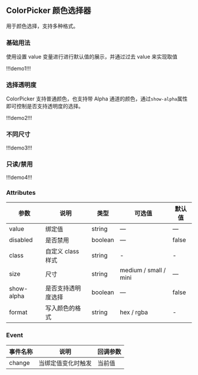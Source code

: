## ColorPicker 颜色选择器

用于颜色选择，支持多种格式。

### 基础用法

使用设置 value 变量进行进行默认值的展示，并通过过去 value 来实现取值

!!!demo1!!!

### 选择透明度

ColorPicker 支持普通颜色，也支持带 Alpha 通道的颜色，通过`show-alpha`属性即可控制是否支持透明度的选择。

!!!demo2!!!

### 不同尺寸

!!!demo3!!!

### 只读/禁用

!!!demo4!!!

### Attributes

| 参数       | 说明               | 类型    | 可选值                | 默认值 |
| ---------- | ------------------ | ------- | --------------------- | ------ |
| value      | 绑定值             | string  | —                     | —      |
| disabled   | 是否禁用           | boolean | —                     | false  |
| class      | 自定义 class 样式  | string  | -                     | -      |
| size       | 尺寸               | string  | medium / small / mini | —      |
| show-alpha | 是否支持透明度选择 | boolean | —                     | false  |
| format     | 写入颜色的格式     | string  | hex / rgba            | -      |

### Event

| 事件名称 | 说明               | 回调参数 |
| -------- | ------------------ | -------- |
| change   | 当绑定值变化时触发 | 当前值   |
